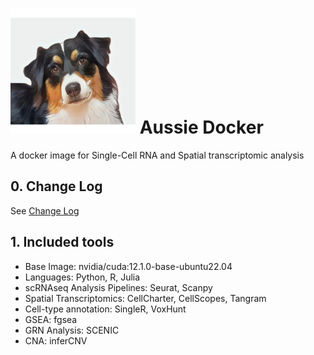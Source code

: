 # ![alt text](https://github.com/ishahakm/aussie/blob/main/img/Logo_aussie.jpg) Aussie Docker
A docker image for Single-Cell RNA and Spatial transcriptomic analysis

## 0. Change Log
See [Change Log](https://github.com/ishahakm/aussie/blob/main/ChangeLog.md)

## 1. Included tools
- Base Image: nvidia/cuda:12.1.0-base-ubuntu22.04
- Languages: Python, R, Julia
- scRNAseq Analysis Pipelines: Seurat, Scanpy
- Spatial Transcriptomics: CellCharter, CellScopes, Tangram
- Cell-type annotation: SingleR, VoxHunt
- GSEA: fgsea
- GRN Analysis: SCENIC
- CNA: inferCNV
